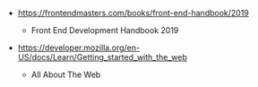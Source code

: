 - https://frontendmasters.com/books/front-end-handbook/2019

  - Front End Development Handbook 2019

- https://developer.mozilla.org/en-US/docs/Learn/Getting_started_with_the_web

  - All About The Web
